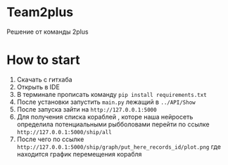 # Team2plus
Решение от команды 2plus




# How to start
1) Скачать с гитхаба
2) Открыть в IDE
3) В терминале прописать команду 
`pip install requirements.txt`
4) После установки запустить `main.py` лежащий в `../API/Show`
5) После запуска зайти на `http://127.0.0.1:5000`
6) Для получения списка кораблей , которе наша нейросеть определила потенциальными рыбболовами перейти по ссылке `http://127.0.0.1:5000/ship/all`
7) После чего по ссылке `http://127.0.0.1:5000/ship/graph/put_here_records_id/plot.png`  где находится график перемещения корабля 


